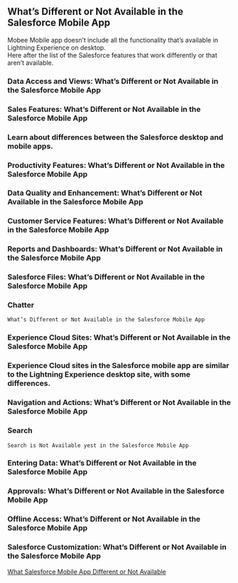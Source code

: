 ## What’s Different or Not Available in the Salesforce Mobile App
Mobee Mobile app doesn’t include all the functionality that’s available in Lightning Experience on desktop.    
Here after the list of the Salesforce features that work differently or that aren’t available.

### Data Access and Views: What’s Different or Not Available in the Salesforce Mobile App
### Sales Features: What’s Different or Not Available in the Salesforce Mobile App
### Learn about differences between the Salesforce desktop and mobile apps.
### Productivity Features: What’s Different or Not Available in the Salesforce Mobile App
### Data Quality and Enhancement: What’s Different or Not Available in the Salesforce Mobile App
### Customer Service Features: What’s Different or Not Available in the Salesforce Mobile App
### Reports and Dashboards: What’s Different or Not Available in the Salesforce Mobile App
### Salesforce Files: What’s Different or Not Available in the Salesforce Mobile App
### Chatter    
    What’s Different or Not Available in the Salesforce Mobile App    
### Experience Cloud Sites: What’s Different or Not Available in the Salesforce Mobile App
### Experience Cloud sites in the Salesforce mobile app are similar to the Lightning Experience desktop site, with some differences.
### Navigation and Actions: What’s Different or Not Available in the Salesforce Mobile App
### Search    
    Search is Not Available yest in the Salesforce Mobile App
### Entering Data: What’s Different or Not Available in the Salesforce Mobile App
### Approvals: What’s Different or Not Available in the Salesforce Mobile App
### Offline Access: What’s Different or Not Available in the Salesforce Mobile App
### Salesforce Customization: What’s Different or Not Available in the Salesforce Mobile App

[What Salesforce Mobile App Different or Not Available](https://help.salesforce.com/s/articleView?id=sf.limits_mobile_sf1_parent.htm&type=5)    
